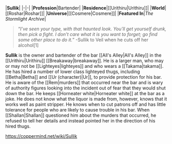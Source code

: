 |**Sullik**|
|-|-|
|**Profession**|Bartender|
|**Residence**|[[Urithiru\|Urithiru]]|
|**World**|[[Roshar\|Roshar]]|
|**Universe**|[[Cosmere\|Cosmere]]|
|**Featured In**|*The Stormlight Archive*|

>“*I’ve seen your type, with that haunted look. You’ll get yourself drunk, then pick a fight. I don’t care what it is you want to forget; go find some other place to do it.*”
\-Sullik to Veil when he cuts off her alcohol[1]


**Sullik** is the owner and bartender of the bar [[All's Alley\|All's Alley]] in the [[Urithiru\|Urithiru]] [[Breakaway\|breakaway]]. He is a larger man, who may or may not be [[Lighteyes\|lighteyes]] and who wears a [[Takama\|takama]]. He has hired a number of lower class lighteyed thugs, including [[Betha\|Betha]] and [[Ur (character)\|Ur]], to provide protection for his bar.
He is aware of the [[Rem\|murders]] that occurred near the bar and is wary of authority figures looking into the incident out of fear that they would shut down the bar.
He keeps [[Horneater white\|Horneater white]] at the bar as a joke. He does not know what the liquor is made from, however, knows that it works well as paint stripper. He knows when to cut patrons off and has little tolerance for people who are likely to cause trouble in his bar.
When [[Shallan\|Shallan]] questioned him about the murders that occurred, he refused to tell her details and instead pointed her in the direction of his hired thugs.



https://coppermind.net/wiki/Sullik